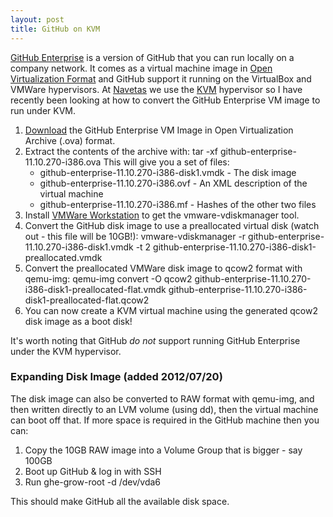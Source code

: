 ```yaml
---
layout: post
title: GitHub on KVM
---
```

[GitHub Enterprise](https://enterprise.github.com) is a version of GitHub that you can run locally on a company network. It comes as a virtual machine image in [Open Virtualization Format](http://en.wikipedia.org/wiki/Open_Virtualization_Format) and GitHub support it running on the VirtualBox and VMWare hypervisors. At [Navetas](http://www.navetas.com) we use the [KVM](http://www.linux-kvm.org) hypervisor so I have recently been looking at how to convert the GitHub Enterprise VM image to run under KVM.

1. [Download](https://enterprise.github.com/download) the GitHub Enterprise VM Image in Open Virtualization Archive (.ova) format.
1. Extract the contents of the archive with:
        tar -xf github-enterprise-11.10.270-i386.ova
    This will give you a set of files:
    * github-enterprise-11.10.270-i386-disk1.vmdk - The disk image
    * github-enterprise-11.10.270-i386.ovf - An XML description of the virtual machine
    * github-enterprise-11.10.270-i386.mf - Hashes of the other two files
1. Install [VMWare Workstation](http://www.vmware.com/products/workstation/overview.html) to get the vmware-vdiskmanager tool.
1. Convert the GitHub disk image to use a preallocated virtual disk (watch out - this file will be 10GB!):
        vmware-vdiskmanager -r github-enterprise-11.10.270-i386-disk1.vmdk -t 2 github-enterprise-11.10.270-i386-disk1-preallocated.vmdk
1. Convert the preallocated VMWare disk image to qcow2 format with qemu-img:
        qemu-img convert -O qcow2 github-enterprise-11.10.270-i386-disk1-preallocated-flat.vmdk github-enterprise-11.10.270-i386-disk1-preallocated-flat.qcow2
1. You can now create a KVM virtual machine using the generated qcow2 disk image as a boot disk!

It's worth noting that GitHub *do not* support running GitHub Enterprise under the KVM hypervisor.

### Expanding Disk Image (added 2012/07/20)
The disk image can also be converted to RAW format with qemu-img, and then written directly to an LVM volume (using dd), then the virtual machine can boot off that. If more space is required in the GitHub machine then you can:
1. Copy the 10GB RAW image into a Volume Group that is bigger - say 100GB
1. Boot up GitHub & log in with SSH
1. Run ghe-grow-root -d /dev/vda6

This should make GitHub all the available disk space.
